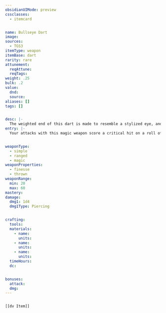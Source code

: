 ```yaml
---
obsidianUIMode: preview
cssclasses:
  - itemcard


name: Bullseye Dart
image: 
sources:
  - TGS3
itemType: weapon
itemBase: dart
rarity: rare
attunement:
  reqAttune: 
  reqTags: 
weight: .25
bulk: .2
value:
  dnd: 
  source: 
aliases: []
tags: []


desc: |-
  The weighted end of this dart is made to resemble a stylized eye, and its shaft is hewn from a bull's horn.
entry: |-
  Your attacks with this magic weapon score a critical hit on a roll of 16-20. Once this happens, the dart loses this property for 1 minute. In the meantime, it can still be used as a magic dart.


weaponType: 
  - simple
  - ranged
  - magic
weaponProperties: 
  - finesse
  - thrown
weaponRange:
  min: 20
  max: 60
mastery: 
damage:
  dmg1: 1d4
  dmg1Type: Piercing


crafting:
  tools: 
  materials:
    - name: 
      units: 
    - name: 
      units: 
    - name: 
      units: 
  timeHours: 
  dc: 


bonuses:
  attack: 
  dmg: 
---
```


```meta-bind-embed

[[dv Item]]

```